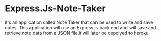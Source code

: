 # Express.Js-Note-Taker
it's an application called Note Taker that can be used to write and save notes. This application will use an Express.js back end and will save and retrieve note data from a JSON file.it will later be depolyed to heroku 
